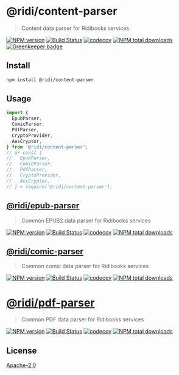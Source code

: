 # @ridi/content-parser

> Content data parser for Ridibooks services

[![NPM version](https://badge.fury.io/js/%40ridi%2Fcontent-parser.svg)](https://badge.fury.io/js/%40ridi%2Fcontent-parser)
[![Build Status](https://travis-ci.org/ridi/content-parser.svg?branch=master)](https://travis-ci.org/ridi/content-parser)
[![codecov](https://codecov.io/gh/ridi/content-parser/branch/master/graph/badge.svg)](https://codecov.io/gh/ridi/content-parser)
[![NPM total downloads](https://img.shields.io/npm/dt/%40ridi%2Fcontent-parser.svg)](https://npm.im/%40ridi%2Fcontent-parser)
[![Greenkeeper badge](https://badges.greenkeeper.io/ridi/content-parser.svg)](https://greenkeeper.io/)

## Install

```bash
npm install @ridi/content-parser
```

## Usage

```js
import {
  EpubParser,
  ComicParser,
  PdfParser,
  CryptoProvider,
  AesCryptor,
} from '@ridi/content-parser';
// or const {
//   EpubParser,
//   ComicParser,
//   PdfParser,
//   CryptoProvider,
//   AesCryptor,
// } = require('@ridi/content-parser');
```

## [@ridi/epub-parser](../epub-parser)

> Common EPUB2 data parser for Ridibooks services

[![NPM version](https://badge.fury.io/js/%40ridi%2Fepub-parser.svg)](https://badge.fury.io/js/%40ridi%2Fepub-parser)
[![Build Status](https://travis-ci.org/ridi/content-parser.svg?branch=master)](https://travis-ci.org/ridi/content-parser)
[![codecov](https://codecov.io/gh/ridi/content-parser/branch/master/graph/badge.svg)](https://codecov.io/gh/ridi/content-parser)
[![NPM total downloads](https://img.shields.io/npm/dt/%40ridi%2Fepub-parser.svg)](https://npm.im/%40ridi%2Fepub-parser)

## [@ridi/comic-parser](../comic-parser)

> Common comic data parser for Ridibooks services

[![NPM version](https://badge.fury.io/js/%40ridi%2Fcomic-parser.svg)](https://badge.fury.io/js/%40ridi%2Fcomic-parser)
[![Build Status](https://travis-ci.org/ridi/content-parser.svg?branch=master)](https://travis-ci.org/ridi/content-parser)
[![codecov](https://codecov.io/gh/ridi/content-parser/branch/master/graph/badge.svg)](https://codecov.io/gh/ridi/content-parser)
[![NPM total downloads](https://img.shields.io/npm/dt/%40ridi%2Fcomic-parser.svg)](https://npm.im/%40ridi%2Fcomic-parser)

# [@ridi/pdf-parser](../pdf-parser)

> Common PDF data parser for Ridibooks services

[![NPM version](https://badge.fury.io/js/%40ridi%2Fpdf-parser.svg)](https://badge.fury.io/js/%40ridi%2Fpdf-parser)
[![Build Status](https://travis-ci.org/ridi/content-parser.svg?branch=master)](https://travis-ci.org/ridi/content-parser)
[![codecov](https://codecov.io/gh/ridi/content-parser/branch/master/graph/badge.svg)](https://codecov.io/gh/ridi/content-parser)
[![NPM total downloads](https://img.shields.io/npm/dt/%40ridi%2Fpdf-parser.svg)](https://npm.im/%40ridi%2Fpdf-parser)

## License

[Apache-2.0](https://github.com/ridi/content-parser/packages/content-parser/LICENSE)
